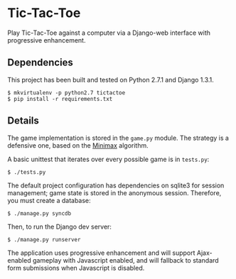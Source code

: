 Tic-Tac-Toe
===========
Play Tic-Tac-Toe against a computer via a Django-web interface with progressive
enhancement.

Dependencies
------------
This project has been built and tested on Python 2.7.1 and Django 1.3.1.

    $ mkvirtualenv -p python2.7 tictactoe
    $ pip install -r requirements.txt

Details
-------
The game implementation is stored in the `game.py` module.  The strategy is a
defensive one, based on the [Minimax](http://en.wikipedia.org/wiki/Minimax)
algorithm.

A basic unittest that iterates over every possible game is in `tests.py`:

    $ ./tests.py

The default project configuration has dependencies on sqlite3 for session
management; game state is stored in the anonymous session.  Therefore, you must
create a database:

    $ ./manage.py syncdb

Then, to run the Django dev server:

    $ ./manage.py runserver

The application uses progressive enhancement and will support Ajax-enabled
gameplay with Javascript enabled, and will fallback to standard form submissions
when Javascript is disabled.
